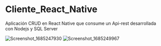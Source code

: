 # Cliente_React_Native
Aplicación  CRUD en React Native que consume un Api-rest desarrollada con Nodejs y SQL Server

![Screenshot_1685247930](https://github.com/Douglas1304/Cliente_React_Native/assets/129538753/151e83d2-6ab5-4f7d-903d-ed435a7728df)
![Screenshot_1685249967](https://github.com/Douglas1304/Cliente_React_Native/assets/129538753/8697af7b-9422-40e3-9e64-656f550739e7)
